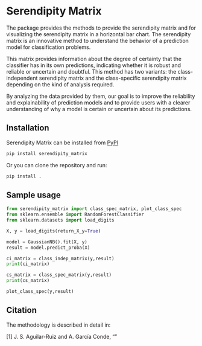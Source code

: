 # Serendipity Matrix 

The package provides the methods to provide the serendipity matrix and for visualizing the serendipity matrix in a horizontal bar chart. The serendipity matrix is an innovative method to understand the behavior of a prediction model for classification problems. 

This matrix provides information about the degree of certainty that the classifier has in its own predictions, indicating whether it is robust and reliable or uncertain and doubtful. This method has two variants: the class-independent serendipity
matrix and the class-specific serendipity matrix depending on the kind of analysis required. 

By analyzing the data provided by them, our goal is to improve the reliability and explainability of prediction models and to provide users with a clearer understanding of why a model is certain or uncertain about its predictions.

## Installation

Serendipity Matrix can be installed from [PyPI](https://pypi.org/project/serendipity_matrix/)

```bash
pip install serendipity_matrix
```

Or you can clone the repository and run:

```bash
pip install .
```

## Sample usage

```python
from serendipity_matrix import class_spec_matrix, plot_class_spec
from sklearn.ensemble import RandomForestClassifier
from sklearn.datasets import load_digits

X, y = load_digits(return_X_y=True)

model = GaussianNB().fit(X, y)
result = model.predict_proba(X)

ci_matrix = class_indep_matrix(y,result)
print(ci_matrix)

cs_matrix = class_spec_matrix(y,result)
print(cs_matrix)

plot_class_spec(y,result)
```

## Citation

The methodology is described in detail in:

[1] J. S. Aguilar-Ruiz and A. García Conde, “”<!-- , Scientific Reports, 14:10759, 2024, doi: 10.1038/s41598-024-61365-z. Also, the mathematical background of the multiclass classification performance can be found in: in IEEE Access.-->